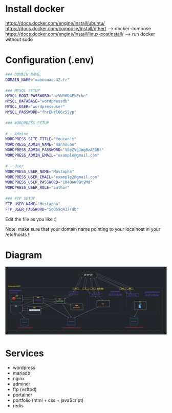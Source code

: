 # Install docker

https://docs.docker.com/engine/install/ubuntu/
<br>
https://docs.docker.com/compose/install/other/ --> docker-compose
<br>
https://docs.docker.com/engine/install/linux-postinstall/ --> run docker without sudo

# Configuration (.env)

``` bash
### DOMAIN NAME
DOMAIN_NAME="mannouao.42.fr"

### MYSQL SETUP
MYSQL_ROOT_PASSWORD="azVW36D4FkErhe"
MYSQL_DATABASE="wordpressdb"
MYSQL_USER="wordpressuser"
MYSQL_PASSWORD="fhrENrl66z55yp"

### WORDPRESS SETUP

# - Admine
WORDPRESS_SITE_TITLE="Youcan't"
WORDPRESS_ADMIN_NAME="mannouao"
WORDPRESS_ADMIN_PASSWORD="V8eZVgJWgBzAEGBt"
WORDPRESS_ADMIN_EMAIL="example@gmail.com"

# - User
WORDPRESS_USER_NAME="Mustapha"
WORDPRESS_USER_EMAIL="example2@gmail.com"
WORDPRESS_USER_PASSWORD="104QAW09tyMd"
WORDPRESS_USER_ROLE="author"

### FTP SETUP
FTP_USER_NAME="Mustapha"
FTP_USER_PASSWORD="SqQ59q417Tdb"

```
<p>Edit the file as you like :)</p>
<p>Note: make sure that your domain name pointing to your localhost in your /etc/hosts !!</p>

# Diagram

<img src="https://github.com/Mustapha-Nawawi-T/inception/blob/main/img/dgr.png?raw=true"/>

# Services

<ul>
  <li>wordpress</li>
  <li>mariadb</li>
  <li>nginx</li>
  <li>adminer</li>
  <li>ftp (vsftpd)</li>
  <li>portainer</li>
  <li>portfolio (html + css + javaScript)</li>
  <li>redis</li>
</ul>
